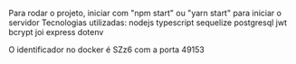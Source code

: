 

Para rodar o projeto, iniciar com "npm start" ou "yarn start" para iniciar
o servidor
Tecnologias utilizadas:
nodejs
typescript
sequelize
postgresql
jwt
bcrypt
joi
express
dotenv

O identificador no docker é SZz6 com a porta 49153
